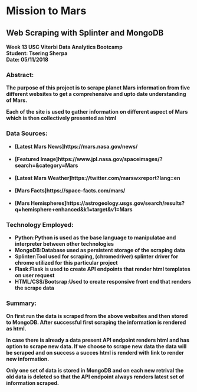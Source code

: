 # Mission to Mars

## Web Scraping with Splinter and MongoDB 


<b>Week 13 USC Viterbi Data Analytics Bootcamp<br/>
Student:  Tsering Sherpa<br/>
Date:  05/11/2018<b>

<h3>Abstract:</h3>
<p>The purpose of this project is to scrape planet Mars information from five different websites to get a comprehensive and upto date understanding of  Mars.</p>
<p>Each of the site is used to gather information on different aspect of Mars which is then collectively presented as html</p>

<h3>Data Sources:</h3>
<ul>
<li> [Latest Mars News]https://mars.nasa.gov/news/ </li> <br>
<li> [Featured Image]https://www.jpl.nasa.gov/spaceimages/?search=&category=Mars </li> <br>
<li>[Latest Mars Weather]https://twitter.com/marswxreport?lang=en </li> <br>
<li> [Mars Facts]https://space-facts.com/mars/ </li> <br>
<li> [Mars Hemispheres]https://astrogeology.usgs.gov/search/results?q=hemisphere+enhanced&k1=target&v1=Mars </li>
 </ul>

<h3>Technology  Employed:</h3>
<ul>
<li><b>Python:</b>Python is used as the base language to manipulatae and interpreter between other technologies</li>
<li><b>MongoDB:</b>Database used as persistent storage of the scraping data</li>
<li><b>Splinter:</b>Tool used for scraping, (chromedriver) splinter driver for chrome utilized for this particular project</li>
<li><b>Flask:</b>Flask is used to create API endpoints that render html templates on user request</li>
<li><b>HTML/CSS/Bootsrap:</b>Used to create responsive front end that renders the scrape data</li>
</ul>

<h3>Summary:</h3>
<p>On first run the data is scraped from the above websites and then stored to MongoDB. After successful first scraping the information is rendered as html.</p>
<p>In case there is already a data present API endpoint renders html and has option to scrape new data. If we choose to scrape new data the data will be scraped and on success a succes html is renderd with link to render new information.</p>
<p>Only one set of data is stored in MongoDB and on each new retrival the old data is deleted so that the API endpoint always renders latest set of information scraped.</p>
